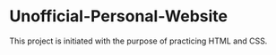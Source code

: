 # Unofficial-Personal-Website

This project is initiated with the purpose of practicing HTML and CSS.